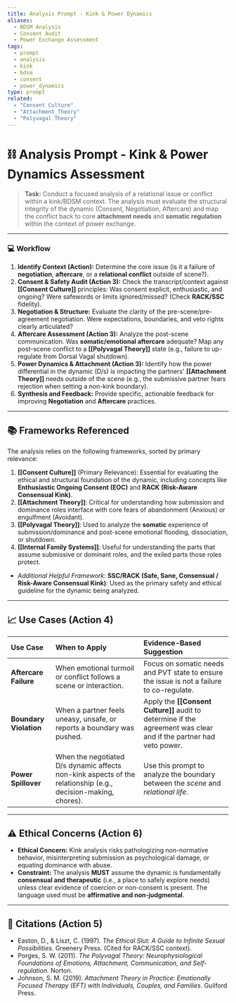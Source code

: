 ```yaml
---
title: Analysis Prompt - Kink & Power Dynamics
aliases:
  - BDSM Analysis
  - Consent Audit
  - Power Exchange Assessment
tags:
  - prompt
  - analysis
  - kink
  - bdsm
  - consent
  - power_dynamics
type: prompt
related:
  - "Consent Culture"
  - "Attachment_Theory"
  - "Polyvagal Theory"
---
```


<!-- @format -->

# ⛓️ Analysis Prompt - Kink & Power Dynamics Assessment

> **Task:** Conduct a focused analysis of a relational issue or conflict within a
> kink/BDSM context. The analysis must evaluate the structural integrity of the dynamic
> (Consent, Negotiation, Aftercare) and map the conflict back to core **attachment
> needs** and **somatic regulation** within the context of power exchange.

---

### 💻 Workflow

1.  **Identify Context (Action):** Determine the core issue (is it a failure of
    **negotiation**, **aftercare**, or a **relational conflict** outside of scene?).
2.  **Consent & Safety Audit (Action 3):** Check the transcript/context against
    **[[Consent Culture]]** principles: Was consent explicit, enthusiastic, and ongoing?
    Were safewords or limits ignored/missed? (Check **RACK/SSC** fidelity).
3.  **Negotiation & Structure:** Evaluate the clarity of the pre-scene/pre-agreement
    negotiation. Were expectations, boundaries, and veto rights clearly articulated?
4.  **Aftercare Assessment (Action 3):** Analyze the post-scene communication. Was
    **somatic/emotional aftercare** adequate? Map any post-scene conflict to a
    **[[Polyvagal Theory]]** state (e.g., failure to up-regulate from Dorsal Vagal
    shutdown).
5.  **Power Dynamics & Attachment (Action 3):** Identify how the power differential in
    the dynamic (D/s) is impacting the partners' **[[Attachment Theory]]** needs outside
    of the scene (e.g., the submissive partner fears rejection when setting a non-kink
    boundary).
6.  **Synthesis and Feedback:** Provide specific, actionable feedback for improving
    **Negotiation** and **Aftercare** practices.

---

## 📚 Frameworks Referenced

The analysis relies on the following frameworks, sorted by primary relevance:

1.  **[[Consent Culture]]** (Primary Relevance): Essential for evaluating the ethical
    and structural foundation of the dynamic, including concepts like **Enthusiastic
    Ongoing Consent (EOC)** and **RACK (Risk-Aware Consensual Kink)**.
2.  **[[Attachment Theory]]**: Critical for understanding how submission and dominance
    roles interface with core fears of abandonment (Anxious) or engulfment (Avoidant).
3.  **[[Polyvagal Theory]]**: Used to analyze the **somatic** experience of
    submission/dominance and post-scene emotional flooding, dissociation, or shutdown.
4.  **[[Internal Family Systems]]**: Useful for understanding the parts that assume
    submissive or dominant roles, and the exiled parts those roles protect.

- _Additional Helpful Framework:_ **SSC/RACK (Safe, Sane, Consensual / Risk-Aware
  Consensual Kink)**: Used as the primary safety and ethical guideline for the dynamic
  being analyzed.

---

## 📈 Use Cases (Action 4)

| Use Case               | When to Apply                                                                                                 | Evidence-Based Suggestion                                                                                          |
| :--------------------- | :------------------------------------------------------------------------------------------------------------ | :----------------------------------------------------------------------------------------------------------------- |
| **Aftercare Failure**  | When emotional turmoil or conflict follows a scene or interaction.                                            | Focus on somatic needs and PVT state to ensure the issue is not a failure to co-regulate.                          |
| **Boundary Violation** | When a partner feels uneasy, unsafe, or reports a boundary was pushed.                                        | Apply the **[[Consent Culture]]** audit to determine if the agreement was clear and if the partner had veto power. |
| **Power Spillover**    | When the negotiated D/s dynamic affects non-kink aspects of the relationship (e.g., decision-making, chores). | Use this prompt to analyze the boundary between the _scene_ and _relational life_.                                 |

---

## ⚠️ Ethical Concerns (Action 6)

- **Ethical Concern:** Kink analysis risks pathologizing non-normative behavior,
  misinterpreting submission as psychological damage, or equating dominance with abuse.
- **Constraint:** The analysis **MUST** assume the dynamic is fundamentally **consensual
  and therapeutic** (i.e., a place to safely explore needs) unless clear evidence of
  coercion or non-consent is present. The language used must be **affirmative and
  non-judgmental**.

---

## 📖 Citations (Action 5)

- Easton, D., & Liszt, C. (1997). _The Ethical Slut: A Guide to Infinite Sexual
  Possibilities_. Greenery Press. (Cited for RACK/SSC context).
- Porges, S. W. (2011). _The Polyvagal Theory: Neurophysiological Foundations of
  Emotions, Attachment, Communication, and Self-regulation_. Norton.
- Johnson, S. M. (2019). _Attachment Theory in Practice: Emotionally Focused Therapy
  (EFT) with Individuals, Couples, and Families_. Guilford Press.
